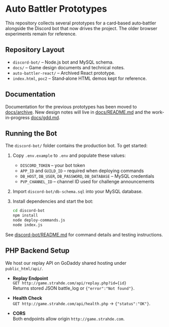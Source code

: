 # Auto Battler Prototypes

This repository collects several prototypes for a card‑based auto‑battler alongside the Discord bot that now drives the project.  The older browser experiments remain for reference.

## Repository Layout

- `discord-bot/` – Node.js bot and MySQL schema.
- `docs/` – Game design documents and technical notes.
- `auto-battler-react/` – Archived React prototype.
- `index.html`, `poc2` – Stand‑alone HTML demos kept for reference.



## Documentation

Documentation for the previous prototypes has been moved to
[docs/archive](docs/archive/). New design notes will live in
[docs/README.md](docs/README.md) and the work-in-progress
[docs/gdd.md](docs/gdd.md).


## Running the Bot

The `discord-bot/` folder contains the production bot. To get started:

1. Copy `.env.example` to `.env` and populate these values:
   - `DISCORD_TOKEN` – your bot token
   - `APP_ID` and `GUILD_ID` – required when deploying commands
   - `DB_HOST`, `DB_USER`, `DB_PASSWORD`, `DB_DATABASE` – MySQL credentials
   - `PVP_CHANNEL_ID` – channel ID used for challenge announcements
2. Import `discord-bot/db-schema.sql` into your MySQL database.
3. Install dependencies and start the bot:

   ```bash
   cd discord-bot
   npm install
   node deploy-commands.js
   node index.js
   ```

See [discord-bot/README.md](discord-bot/README.md) for command details and testing instructions.


## PHP Backend Setup

We host our replay API on GoDaddy shared hosting under `public_html/api/`.

- **Replay Endpoint**  
  `GET http://game.strahde.com/api/replay.php?id={id}`  
  Returns stored JSON battle_log or `{"error":"Not found"}`.

- **Health Check**  
  `GET http://game.strahde.com/api/health.php` → `{"status":"OK"}`.

- **CORS**  
  Both endpoints allow origin `http://game.strahde.com`.
